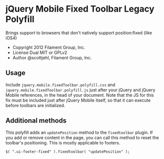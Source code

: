 # jQuery Mobile Fixed Toolbar Legacy Polyfill 

Brings support to browsers that don't natively support position:fixed (like iOS4)

- Copyright 2012 Filament Group, Inc.
- License Dual MIT or GPLv2
- Author @scottjehl, Filament Group, Inc.

## Usage

Include `jquery.mobile.fixedToolbar.polyfill.css` and `jquery.mobile.fixedToolbar.polyfill.js` just after your jQuery and jQuery Mobile references, in the head of your document. Note that the JS for this fix must be included just after jQuery Mobile itself, so that it can execute before toolbars are initialized.

## Additional methods

This polyfill adds an `updatePosition` method to the `fixedtoolbar` plugin. If you add or remove content in the page, you can call this method to reset the toolbar's positioning. This is mostly applicable to footers.

    $( ".ui-footer-fixed" ).fixedtoolbar( "updatePosition" );
